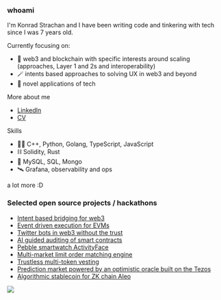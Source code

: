 ### whoami

I'm Konrad Strachan and I have been writing code and tinkering with tech since I was 7 years old. 

Currently focusing on:
* 🔮 web3 and blockchain with specific interests around scaling (approaches, Layer 1 and 2s and interoperability)
* 🪄 intents based approaches to solving UX in web3 and beyond
* 🚀 novel applications of tech

More about me
* [LinkedIn](https://www.linkedin.com/in/konrad-strachan/)
* [CV](https://github.com/konradstrachan/konradstrachan.github.io/blob/master/Konrad%20Strachan%20CV%202023.pdf)

Skills
* 👨‍💻 C++, Python, Golang, TypeScript, JavaScript
* ⛓️ Solidity, Rust
* 💽 MySQL, SQL, Mongo
* 🛰️ Grafana, observability and ops

a lot more :D

### Selected open source projects / hackathons

* [Intent based bridging for web3](https://github.com/konradstrachan/ethistanbulhackathon2023)
* [Event driven execution for EVMs](https://github.com/konradstrachan/ethparishackathon23)
* [Twitter bots in web3 without the trust](https://github.com/konradstrachan/superhackhackathon23)
* [AI guided auditing of smart contracts](https://github.com/konradstrachan/ethpraguehackathon23)
* [Pebble smartwatch ActivityFace](https://github.com/konradstrachan/Pebble_ActivityWatchFace)
* [Multi-market limit order matching engine](https://github.com/konradstrachan/MatchingEngine)
* [Trustless multi-token vesting](https://github.com/konradstrachan/ethdamhackathon23)
* [Prediction market powered by an optimistic oracle built on the Tezos](https://github.com/konradstrachan/ethlondonhackathon2023)
* [Algorithmic stablecoin for ZK chain Aleo](https://github.com/konradstrachan/devconnect2023aleohackathon)

<a href="https://github.com/konradstrachan/konradstrachan">
  <img align="center" src="https://github-readme-stats.vercel.app/api/top-langs/?username=konradstrachan&hide=java,html,tex,c&title_color=ffffff&text_color=c9cacc&icon_color=2bbc8a&bg_color=1d1f21&langs_count=3" />
</a>

<!--
**konradstrachan/konradstrachan** is a ✨ _special_ ✨ repository because its `README.md` (this file) appears on your GitHub profile.

Here are some ideas to get you started:

- 🔭 I’m currently working on ...
- 🌱 I’m currently learning ...
- 👯 I’m looking to collaborate on ...
- 🤔 I’m looking for help with ...
- 💬 Ask me about ...
- 📫 How to reach me: ...
- 😄 Pronouns: ...
- ⚡ Fun fact: ...
-->
